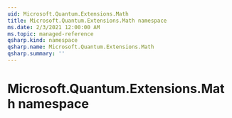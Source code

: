 ```yaml
---
uid: Microsoft.Quantum.Extensions.Math
title: Microsoft.Quantum.Extensions.Math namespace
ms.date: 2/3/2021 12:00:00 AM
ms.topic: managed-reference
qsharp.kind: namespace
qsharp.name: Microsoft.Quantum.Extensions.Math
qsharp.summary: ''
---
```


# Microsoft.Quantum.Extensions.Math namespace



